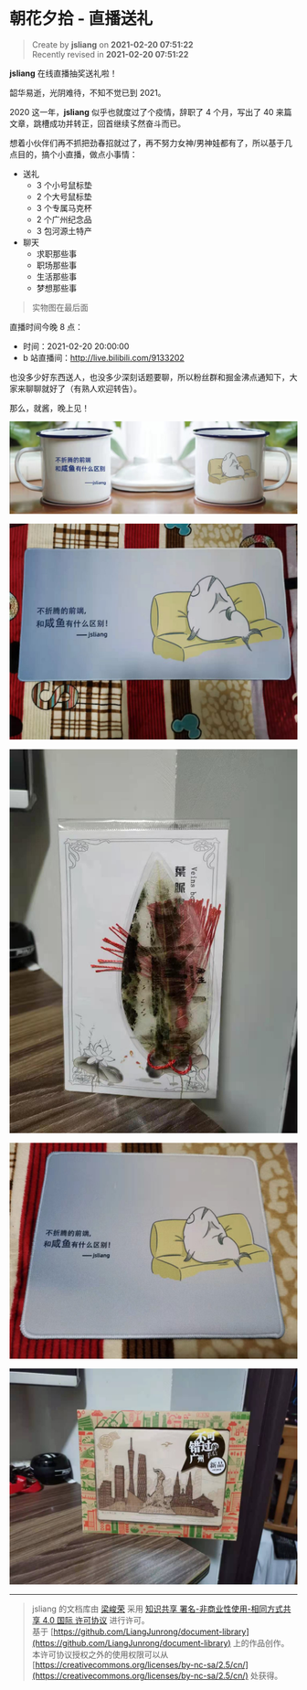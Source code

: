 朝花夕拾 - 直播送礼
===

> Create by **jsliang** on **2021-02-20 07:51:22**  
> Recently revised in **2021-02-20 07:51:22**

**jsliang** 在线直播抽奖送礼啦！

韶华易逝，光阴难待，不知不觉已到 2021。

2020 这一年，**jsliang** 似乎也就度过了个疫情，辞职了 4 个月，写出了 40 来篇文章，跳槽成功并转正，回首继续孓然奋斗而已。

想着小伙伴们再不抓把劲春招就过了，再不努力女神/男神娃都有了，所以基于几点目的，搞个小直播，做点小事情：

* 送礼
  * 3 个小号鼠标垫
  * 2 个大号鼠标垫
  * 3 个专属马克杯
  * 2 个广州纪念品
  * 3 包河源土特产
* 聊天
  * 求职那些事
  * 职场那些事
  * 生活那些事
  * 梦想那些事

> 实物图在最后面

直播时间今晚 8 点：

* 时间：2021-02-20 20:00:00
* b 站直播间：http://live.bilibili.com/9133202

也没多少好东西送人，也没多少深刻话题要聊，所以粉丝群和掘金沸点通知下，大家来聊聊就好了（有熟人欢迎转告）。

那么，就酱，晚上见！

![图](./img/02-20-gif1.jpg)

![图](./img/02-20-gif2.jpg)

![图](./img/02-20-gif3.jpg)

![图](./img/02-20-gif4.jpg)

![图](./img/02-20-gif5.jpg)

---

> jsliang 的文档库由 [梁峻荣](https://github.com/LiangJunrong) 采用 [知识共享 署名-非商业性使用-相同方式共享 4.0 国际 许可协议](http://creativecommons.org/licenses/by-nc-sa/4.0/) 进行许可。<br/>基于 [https://github.com/LiangJunrong/document-library](https://github.com/LiangJunrong/document-library) 上的作品创作。<br/>本许可协议授权之外的使用权限可以从 [https://creativecommons.org/licenses/by-nc-sa/2.5/cn/](https://creativecommons.org/licenses/by-nc-sa/2.5/cn/) 处获得。

